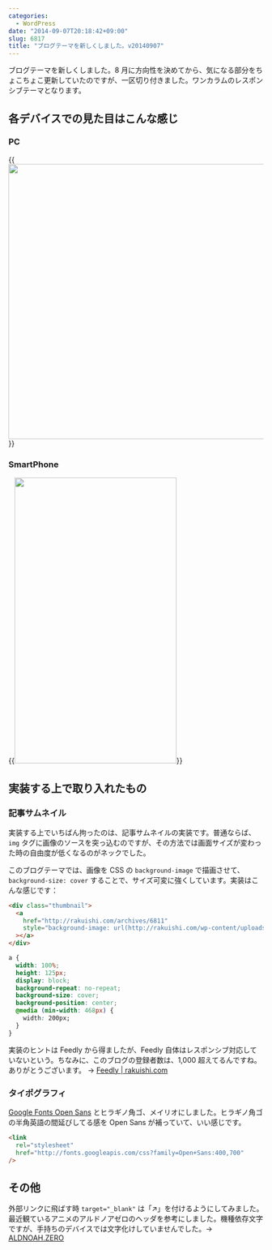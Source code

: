 ```yaml
---
categories:
  - WordPress
date: "2014-09-07T20:18:42+09:00"
slug: 6817
title: "ブログテーマを新しくしました。v20140907"
---
```


ブログテーマを新しくしました。8 月に方向性を決めてから、気になる部分をちょこちょこ更新していたのですが、一区切り付きました。ワンカラムのレスポンシブテーマとなります。

## 各デバイスでの見た目はこんな感じ

### PC

{{<img alt="" src="/images/2014/09/6817_1.png" width="728" height="543">}}

### SmartPhone

{{<img alt="" src="/images/2014/09/6817_2.png" width="320" height="564">}}

## 実装する上で取り入れたもの

### 記事サムネイル

実装する上でいちばん拘ったのは、記事サムネイルの実装です。普通ならば、`img` タグに画像のソースを突っ込むのですが、その方法では画面サイズが変わった時の自由度が低くなるのがネックでした。

このブログテーマでは、画像を CSS の `background-image` で描画させて、`background-size: cover` することで、サイズ可変に強くしています。実装はこんな感じです：

```html
<div class="thumbnail">
  <a
    href="http://rakuishi.com/archives/6811"
    style="background-image: url(http://rakuishi.com/wp-content/uploads/2014/09/jquery.gif)"
  ></a>
</div>
```

```css
a {
  width: 100%;
  height: 125px;
  display: block;
  background-repeat: no-repeat;
  background-size: cover;
  background-position: center;
  @media (min-width: 468px) {
    width: 200px;
  }
}
```

実装のヒントは Feedly から得ましたが、Feedly 自体はレスポンシブ対応していないという。ちなみに、このブログの登録者数は、1,000 超えてるんですね。ありがとうございます。 → [Feedly | rakuishi.com](http://feedly.com/index.html#subscription%2Ffeed%2Fhttp%3A%2F%2Frakuishi.com%2Ffeed%2F)

### タイポグラフィ

[Google Fonts Open Sans](http://www.google.com/fonts/specimen/Open+Sans) とヒラギノ角ゴ、メイリオにしました。ヒラギノ角ゴの半角英語の間延びしてる感を Open Sans が補っていて、いい感じです。

```html
<link
  rel="stylesheet"
  href="http://fonts.googleapis.com/css?family=Open+Sans:400,700"
/>
```

## その他

外部リンクに飛ばす時 `target="_blank"` は「↗」を付けるようにしてみました。最近観ているアニメのアルドノアゼロのヘッダを参考にしました。機種依存文字ですが、手持ちのデバイスでは文字化けしていませんでした。→ [ALDNOAH.ZERO](http://www.aldnoahzero.com/)
